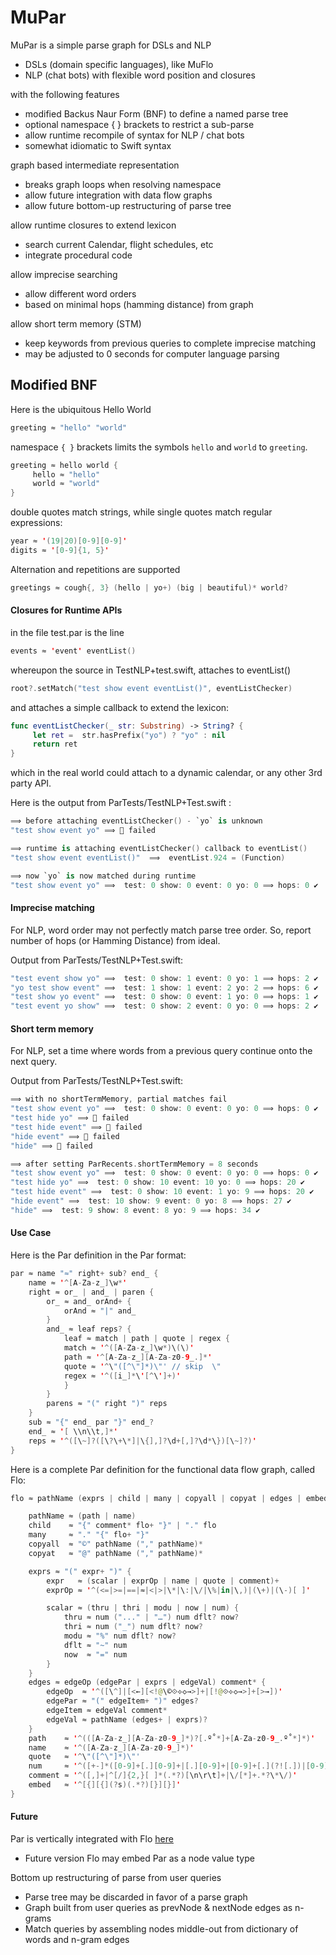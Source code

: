 # MuPar

MuPar is a simple parse graph for DSLs and NLP

- DSLs (domain specific languages), like MuFlo
- NLP (chat bots) with flexible word position and closures

with the following features
- modified Backus Naur Form (BNF) to define a named parse tree
- optional namespace { } brackets to restrict a sub-parse
- allow runtime recompile of syntax for NLP / chat bots
- somewhat idiomatic to Swift syntax

graph based intermediate representation
- breaks graph loops when resolving namespace
- allow future integration with data flow graphs
- allow future bottom-up restructuring of parse tree

allow runtime closures to extend lexicon
- search current Calendar, flight schedules, etc
- integrate procedural code

allow imprecise searching
- allow different word orders
- based on minimal hops (hamming distance) from graph

allow short term memory (STM)
- keep keywords from previous queries to complete imprecise matching
- may be adjusted to 0 seconds for computer language parsing

## Modified BNF

Here is the ubiquitous Hello World
```swift
greeting ≈ "hello" "world"
```

namespace `{ }` brackets limits the symbols `hello` and `world` to `greeting`.
```swift
greeting ≈ hello world {
     hello ≈ "hello"
     world ≈ "world"
}
```
double quotes match strings, while
single quotes match regular expressions:
```swift
year ≈ '(19|20)[0-9][0-9]'
digits ≈ '[0-9]{1, 5}'
```

Alternation and repetitions are supported
```c
greetings ≈ cough{, 3} (hello | yo+) (big | beautiful)* world?
```

#### Closures for Runtime APIs

in the file test.par is the line
```swift
events ≈ 'event' eventList()
```

whereupon the source in TestNLP+test.swift, attaches to eventList()
```swift
root?.setMatch("test show event eventList()", eventListChecker)
```
and attaches a simple callback to extend the lexicon:
```swift
func eventListChecker(_ str: Substring) -> String? {
     let ret =  str.hasPrefix("yo") ? "yo" : nil
     return ret
}
```
which in the real world could attach to a dynamic calendar, or any other 3rd party API.

Here is the output from ParTests/TestNLP+Test.swift :
```swift
⟹ before attaching eventListChecker() - `yo` is unknown
"test show event yo" ⟹ 🚫 failed

⟹ runtime is attaching eventListChecker() callback to eventList()
"test show event eventList()"  ⟹  eventList.924 = (Function)

⟹ now `yo` is now matched during runtime
"test show event yo" ⟹  test: 0 show: 0 event: 0 yo: 0 ⟹ hops: 0 ✔︎
```

#### Imprecise matching

For NLP, word order may not perfectly match parse tree order. So, report number of hops (or Hamming Distance) from ideal.

Output from ParTests/TestNLP+Test.swift:
```swift
"test event show yo" ⟹  test: 0 show: 1 event: 0 yo: 1 ⟹ hops: 2 ✔︎
"yo test show event" ⟹  test: 1 show: 1 event: 2 yo: 2 ⟹ hops: 6 ✔︎
"test show yo event" ⟹  test: 0 show: 0 event: 1 yo: 0 ⟹ hops: 1 ✔︎
"test event yo show" ⟹  test: 0 show: 2 event: 0 yo: 0 ⟹ hops: 2 ✔︎
```

#### Short term memory

For NLP, set a time where words from a previous query continue onto the next query.

Output from ParTests/TestNLP+Test.swift:
```swift
⟹ with no shortTermMemory, partial matches fail
"test show event yo" ⟹  test: 0 show: 0 event: 0 yo: 0 ⟹ hops: 0 ✔︎
"test hide yo" ⟹ 🚫 failed
"test hide event" ⟹ 🚫 failed
"hide event" ⟹ 🚫 failed
"hide" ⟹ 🚫 failed

⟹ after setting ParRecents.shortTermMemory = 8 seconds
"test show event yo" ⟹  test: 0 show: 0 event: 0 yo: 0 ⟹ hops: 0 ✔︎
"test hide yo" ⟹  test: 0 show: 10 event: 10 yo: 0 ⟹ hops: 20 ✔︎
"test hide event" ⟹  test: 0 show: 10 event: 1 yo: 9 ⟹ hops: 20 ✔︎
"hide event" ⟹  test: 10 show: 9 event: 0 yo: 8 ⟹ hops: 27 ✔︎
"hide" ⟹  test: 9 show: 8 event: 8 yo: 9 ⟹ hops: 34 ✔︎
```
#### Use Case
Here is the Par definition in the Par format:

```swift
par ≈ name "≈" right+ sub? end_ {
    name ≈ '^[A-Za-z_]\w*'
    right ≈ or_ | and_ | paren {
        or_ ≈ and_ orAnd+ {
            orAnd ≈ "|" and_
        }
        and_ ≈ leaf reps? {
            leaf ≈ match | path | quote | regex {
            match ≈ '^([A-Za-z_]\w*)\(\)'
            path ≈ '^[A-Za-z_][A-Za-z0-9_.]*'
            quote ≈ '^\"([^\"]*)\"' // skip  \"
            regex ≈ '^([i_]*\'[^\']+)'
            }
        }
        parens ≈ "(" right ")" reps
    }
    sub ≈ "{" end_ par "}" end_?
    end_ ≈ '[ \\n\\t,]*'
    reps ≈ '^([\~]?([\?\+\*]|\{],]?\d+[,]?\d*\})[\~]?)'
}
```
Here is a complete Par definition for the functional data flow graph, called Flo: 

```swift
flo ≈ pathName (exprs | child | many | copyall | copyat | edges | embed | comment)* {

    pathName ≈ (path | name)
    child    ≈ "{" comment* flo+ "}" | "." flo
    many     ≈ "." "{" flo+ "}"
    copyall  ≈ "©" pathName ("," pathName)*
    copyat   ≈ "@" pathName ("," pathName)*

    exprs ≈ "(" expr+ ")" {
        expr   ≈ (scalar | exprOp | name | quote | comment)+
        exprOp ≈ '^(<=|>=|==|≈|<|>|\*|\:|\/|\%|in|\,)|(\+)|(\-)[ ]'

        scalar ≈ (thru | thri | modu | now | num) {
            thru ≈ num ("..." | "…") num dflt? now?
            thri ≈ num ("_") num dflt? now?
            modu ≈ "%" num dflt? now?
            dflt ≈ "~" num
            now  ≈ "=" num
        }
    }
    edges ≈ edgeOp (edgePar | exprs | edgeVal) comment* {
        edgeOp  ≈ '^([\^]|[<←][<!@\©⟐⟡◇→>]+|[!@⟐⟡◇→>]+[>→])'
        edgePar ≈ "(" edgeItem+ ")" edges?
        edgeItem ≈ edgeVal comment*
        edgeVal ≈ pathName (edges+ | exprs)?
    }
    path    ≈ '^(([A-Za-z_][A-Za-z0-9_]*)?[.º˚*]+[A-Za-z0-9_.º˚*]*)'
    name    ≈ '^([A-Za-z_][A-Za-z0-9_]*)'
    quote   ≈ '^\"([^\"]*)\"'
    num     ≈ '^([+-]*([0-9]+[.][0-9]+|[.][0-9]+|[0-9]+[.](?![.])|[0-9]+)([e][+-][0-9]+)?)'
    comment ≈ '^([,]+|^[/]{2,}[ ]*(.*?)[\n\r\t]+|\/[*]+.*?\*\/)'
    embed   ≈ '^[{][{](?s)(.*?)[}][}]'
}

```
#### Future

Par is vertically integrated with Flo [here](https://github.com/musesum/Flo)
- Future version Flo may embed Par as a node value type

Bottom up restructuring of parse from user queries
- Parse tree may be discarded in favor of a parse graph
- Graph built from user queries as prevNode & nextNode edges as n-grams
- Match queries by assembling nodes middle-out from dictionary of words and n-gram edges

